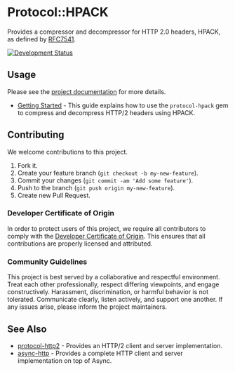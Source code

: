 # Protocol::HPACK

Provides a compressor and decompressor for HTTP 2.0 headers, HPACK, as defined by [RFC7541](https://tools.ietf.org/html/rfc7541).

[![Development Status](https://github.com/socketry/protocol-hpack/workflows/Test/badge.svg)](https://github.com/socketry/protocol-hpack/actions?workflow=Test)

## Usage

Please see the [project documentation](https://socketry.github.io/protocol-hpack/) for more details.

  - [Getting Started](https://socketry.github.io/protocol-hpack/guides/getting-started/index) - This guide explains how to use the `protocol-hpack` gem to compress and decompress HTTP/2 headers using HPACK.

## Contributing

We welcome contributions to this project.

1.  Fork it.
2.  Create your feature branch (`git checkout -b my-new-feature`).
3.  Commit your changes (`git commit -am 'Add some feature'`).
4.  Push to the branch (`git push origin my-new-feature`).
5.  Create new Pull Request.

### Developer Certificate of Origin

In order to protect users of this project, we require all contributors to comply with the [Developer Certificate of Origin](https://developercertificate.org/). This ensures that all contributions are properly licensed and attributed.

### Community Guidelines

This project is best served by a collaborative and respectful environment. Treat each other professionally, respect differing viewpoints, and engage constructively. Harassment, discrimination, or harmful behavior is not tolerated. Communicate clearly, listen actively, and support one another. If any issues arise, please inform the project maintainers.

## See Also

  - [protocol-http2](https://github.com/socketry/protocol-http2) - Provides an HTTP/2 client and server implementation.
  - [async-http](https://github.com/socketry/async-http) - Provides a complete HTTP client and server implementation on top of Async.
